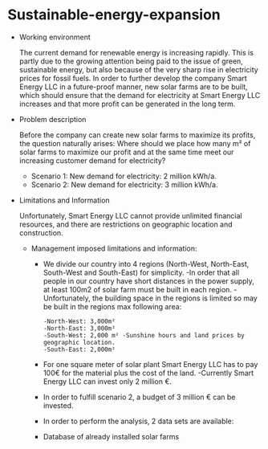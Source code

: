 # Sustainable-energy-expansion

* Working environment

   The current demand for renewable energy is increasing rapidly. This is partly due to the growing attention being paid to the issue of green, sustainable energy, but also because of the very sharp rise in electricity prices for fossil fuels.
   In order to further develop the company Smart Energy LLC in a future-proof manner, new solar farms are to be built, which should ensure that the demand for electricity at Smart Energy LLC increases and that more profit can be generated in the long term.

* Problem description

   Before the company can create new solar farms to maximize its profits, the question naturally arises:
   Where should we place how many m² of solar farms to maximize our profit and at the same time meet our increasing customer demand for electricity?
   * Scenario 1: New demand for electricity: 2 million kWh/a. 
   * Scenario 2: New demand for electricity: 3 million kWh/a.
   
* Limitations and Information

   Unfortunately, Smart Energy LLC cannot provide unlimited financial resources, and there are restrictions on geographic location
   and construction.

   * Management imposed limitations and information:
      * We divide our country into 4 regions (North-West, North-East, South-West and South-East) for simplicity. -In order that all people in our country have short distances in the power supply, at least 100m2 of solar farm must be built in each region. -Unfortunately, the building space in the regions is limited so may be built in the regions max following area:

            -North-West: 3,000m²
            -North-East: 3,000m²
            -South-West: 2,000 m² -Sunshine hours and land prices by geographic location.
            -South-East: 2,000m²
       * For one square meter of solar plant Smart Energy LLC has to pay 100€ for the material plus the cost of the land. -Currently Smart Energy LLC can invest only 2 million €.
       * In order to fulfill scenario 2, a budget of 3 million € can be invested.
       * In order to perform the analysis, 2 data sets are available:
       * Database of already installed solar farms
